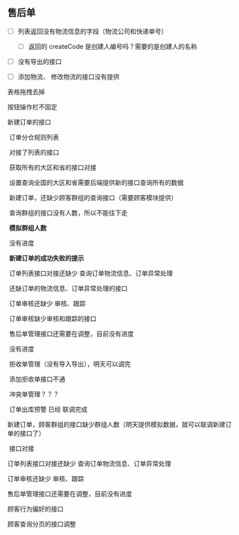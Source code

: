 ## 售后单

- [ ] 列表返回没有物流信息的字段（物流公司和快递单号）
    - [ ] 返回的  createCode 是创建人编号吗？需要的是创建人的名称
- [ ] 没有导出的接口
- [ ] 添加物流、 修改物流的接口没有提供





表格拖拽去掉

按钮操作栏不固定





新建订单的接口





​		   订单分仓规则列表 

​					对接了列表的接口

​					获取所有的大区和省的接口对接

​					设置查询全国的大区和省需要后端提供新的接口查询所有的数据

​            新建订单，还缺少顾客群组的查询接口（需要顾客模块提供）

​				     查询群组的接口没有人数，所以不能往下走

​					**模拟群组人数**

​					 没有进度

​					**新建订单的成功失败的提示**

​            订单列表接口对接还缺少 查询订单物流信息、订单异常处理

​					还缺订单的物流信息、订单异常处理的接口

​            订单审核还缺少 审核、跟踪

​					订单审核缺少审核和跟踪的接口

​            售后单管理接口还需要在调整，目前没有进度

​					没有进度

​            拒收单管理（没有导入导出），明天可以调完

​					添加拒收单接口不通

​			冲突单管理？？？

​             订单出库预警 已经 联调完成







新建订单，顾客群组的接口缺少群组人数（明天提供模拟数据，就可以联调新建订单的接口了）

​	接口对接

订单列表接口对接还缺少 查询订单物流信息、订单异常处理



订单审核还缺少 审核、跟踪



售后单管理接口还需要在调整，目前没有进度















顾客行为偏好的接口

顾客查询分页的接口调整













